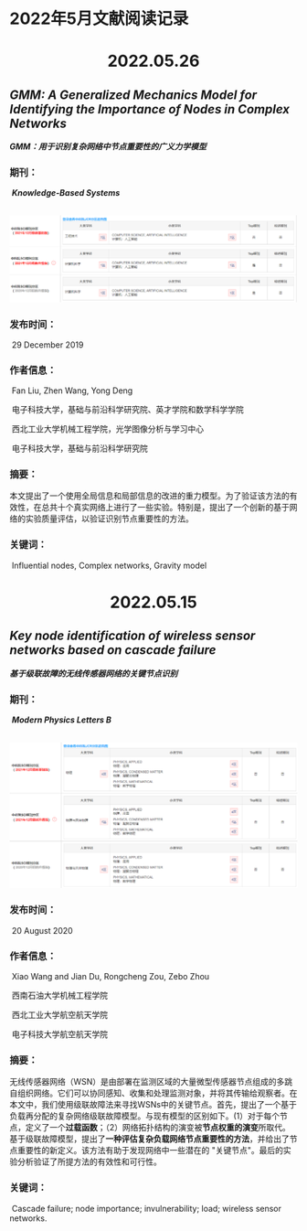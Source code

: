 # 2022年5月文献阅读记录

# <div align='center' >2022.05.26</div>

## *GMM: A Generalized Mechanics Model for Identifying the Importance of Nodes in Complex Networks*
​	***GMM：用于识别复杂网络中节点重要性的广义力学模型***


### 	期刊：

​		***Knowledge-Based Systems***

​		![期刊信息](./GMM%20-%20A%20generalized%20mechanics%20model%20for%20identifying%20the%20importance%20of%20nodes%20in%20complex%20networks/sci.png)

### 	发布时间：

​		29 December 2019 

### 	作者信息：

​		Fan Liu, Zhen Wang, Yong Deng

​		电子科技大学，基础与前沿科学研究院、英才学院和数学科学学院

​		西北工业大学机械工程学院，光学图像分析与学习中心

​		电子科技大学，基础与前沿科学研究院

### 摘要：

​	本文提出了一个使用全局信息和局部信息的改进的重力模型。为了验证该方法的有效性，在总共十个真实网络上进行了一些实验。特别是，提出了一个创新的基于网络的实验质量评估，以验证识别节点重要性的方法。

### 关键词：

​	Influential nodes, Complex networks, Gravity model

# <div align='center' >2022.05.15</div>

## *Key node identification of wireless sensor networks based on cascade failure*
​	***基于级联故障的无线传感器网络的关键节点识别***

### 	期刊：

​		***Modern Physics Letters B***

​		![期刊信息](./Key%20node%20identification%20of%20wireless%20sensor%20networks%20based%20on%20cascade%20failure/sci.png)

### 	发布时间：

​		20 August 2020

### 	作者信息：

​		Xiao Wang and Jian Du, Rongcheng Zou, Zebo Zhou

​		西南石油大学机械工程学院

​		西北工业大学航空航天学院

​		电子科技大学航空航天学院

### 摘要：

​	无线传感器网络（WSN）是由部署在监测区域的大量微型传感器节点组成的多跳自组织网络。它们可以协同感知、收集和处理监测对象，并将其传输给观察者。在本文中，我们使用级联故障法来寻找WSNs中的关键节点。首先，提出了一个基于负载再分配的复杂网络级联故障模型。与现有模型的区别如下。(1）对于每个节点，定义了一个**过载函数**；（2）网络拓扑结构的演变被**节点权重的演变**所取代。基于级联故障模型，提出了**一种评估复杂负载网络节点重要性的方法**，并给出了节点重要性的新定义。该方法有助于发现网络中一些潜在的 "关键节点"。最后的实验分析验证了所提方法的有效性和可行性。

### 关键词：

​	Cascade failure; node importance; invulnerability; load; wireless sensor networks.
